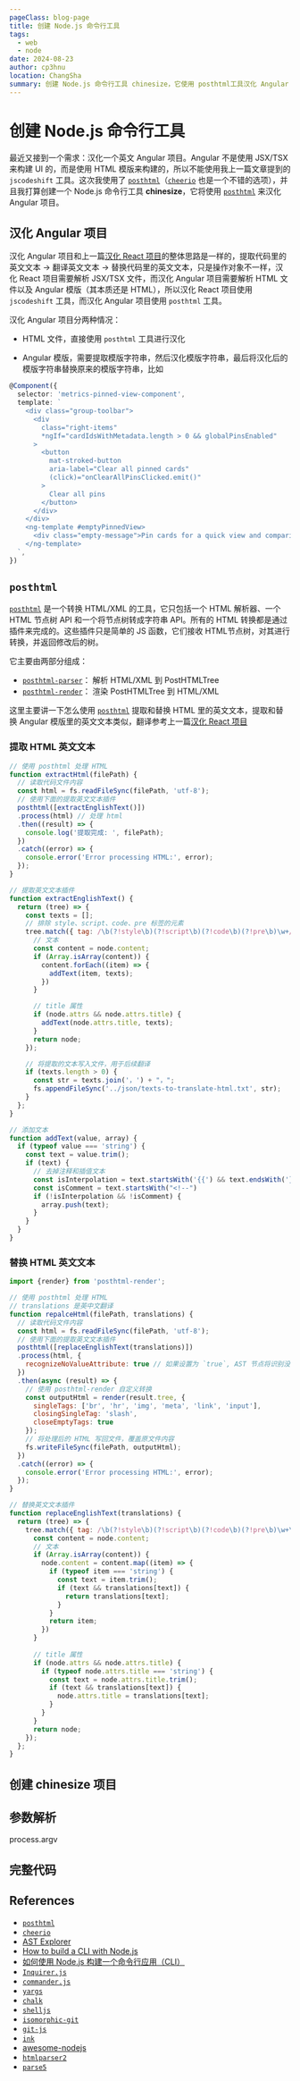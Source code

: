 ```yaml
---
pageClass: blog-page
title: 创建 Node.js 命令行工具 
tags:
  - web
  - node
date: 2024-08-23
author: cp3hnu
location: ChangSha
summary: 创建 Node.js 命令行工具 chinesize，它使用 posthtml工具汉化 Angular 项目
---
```


# 创建 Node.js 命令行工具

最近又接到一个需求：汉化一个英文 Angular 项目。Angular 不是使用 JSX/TSX 来构建 UI 的，而是使用 HTML 模版来构建的，所以不能使用我上一篇文章提到的 `jscodeshift` 工具。这次我使用了 [`posthtml`](https://github.com/posthtml/posthtml)（[`cheerio`](https://github.com/cheeriojs/cheerio) 也是一个不错的选项），并且我打算创建一个 Node.js 命令行工具 **chinesize**，它将使用 [`posthtml`](https://github.com/posthtml/posthtml) 来汉化 Angular 项目。

## 汉化 Angular 项目

汉化 Angular 项目和上一篇[汉化 React 项目](./2024-08-08-jscodeshift)的整体思路是一样的，提取代码里的英文文本 -> 翻译英文文本 -> 替换代码里的英文文本，只是操作对象不一样，汉化 React 项目需要解析 JSX/TSX 文件，而汉化 Angular 项目需要解析 HTML 文件以及 Angular 模版（其本质还是 HTML），所以汉化 React 项目使用 `jscodeshift` 工具，而汉化 Angular 项目使用 `posthtml` 工具。

汉化 Angular 项目分两种情况：

- HTML 文件，直接使用 `posthtml` 工具进行汉化

- Angular 模版，需要提取模版字符串，然后汉化模版字符串，最后将汉化后的模版字符串替换原来的模版字符串，比如

```ts
@Component({
  selector: 'metrics-pinned-view-component',
  template: `
    <div class="group-toolbar">
      <div
        class="right-items"
        *ngIf="cardIdsWithMetadata.length > 0 && globalPinsEnabled"
      >
        <button
          mat-stroked-button
          aria-label="Clear all pinned cards"
          (click)="onClearAllPinsClicked.emit()"
        >
          Clear all pins
        </button>
      </div>
    </div>
    <ng-template #emptyPinnedView>
      <div class="empty-message">Pin cards for a quick view and comparison</div>
    </ng-template>
  `,
})
```

## `posthtml`

[`posthtml`](https://github.com/posthtml/posthtml) 是一个转换 HTML/XML 的工具，它只包括一个 HTML 解析器、一个 HTML 节点树 API 和一个将节点树转成字符串 API。所有的 HTML 转换都是通过插件来完成的。这些插件只是简单的 JS 函数，它们接收 HTML节点树，对其进行转换，并返回修改后的树。

它主要由两部分组成：

- [`posthtml-parser`](https://github.com/posthtml/posthtml-parser)： 解析 HTML/XML 到 PostHTMLTree
- [`posthtml-render`](https://github.com/posthtml/posthtml-render)： 渲染 PostHTMLTree 到 HTML/XML

这里主要讲一下怎么使用 [`posthtml`](https://github.com/posthtml/posthtml) 提取和替换 HTML 里的英文文本，提取和替换 Angular 模版里的英文文本类似，翻译参考上一篇[汉化 React 项目](./2024-08-08-jscodeshift)

### 提取 HTML 英文文本

```js
// 使用 posthtml 处理 HTML
function extractHtml(filePath) {
  // 读取代码文件内容
  const html = fs.readFileSync(filePath, 'utf-8');
  // 使用下面的提取英文文本插件
  posthtml([extractEnglishText()])
  .process(html) // 处理 html 
  .then((result) => {
    console.log('提取完成: ', filePath);
  })
  .catch((error) => {
    console.error('Error processing HTML:', error);
  });
}

// 提取英文文本插件
function extractEnglishText() {
  return (tree) => {
    const texts = [];
    // 排除 style、script、code、pre 标签的元素
    tree.match({ tag: /\b(?!style\b)(?!script\b)(?!code\b)(?!pre\b)\w+/ }, (node) => {
      // 文本
      const content = node.content;
      if (Array.isArray(content)) {
        content.forEach((item) => {
          addText(item, texts);
        })
      }

      // title 属性
      if (node.attrs && node.attrs.title) {
        addText(node.attrs.title, texts);
      }
      return node;
    });

    // 将提取的文本写入文件，用于后续翻译
    if (texts.length > 0) {
      const str = texts.join('，') + "，";
      fs.appendFileSync('../json/texts-to-translate-html.txt', str);
    }
  };
}

// 添加文本
function addText(value, array) {
  if (typeof value === 'string') {
    const text = value.trim();
    if (text) {
      // 去掉注释和插值文本
      const isInterpolation = text.startsWith('{{') && text.endsWith('}}');
      const isComment = text.startsWith("<!--")
      if (!isInterpolation && !isComment) {
        array.push(text);
      }
    }
  }
}
```

### 替换 HTML 英文文本

```js
import {render} from 'posthtml-render';

// 使用 posthtml 处理 HTML
// translations 是英中文翻译
function repalceHtml(filePath, translations) {
  // 读取代码文件内容
  const html = fs.readFileSync(filePath, 'utf-8');
  // 使用下面的提取英文文本插件
  posthtml([replaceEnglishText(translations)])
  .process(html, {
    recognizeNoValueAttribute: true // 如果设置为 `true`, AST 节点将识别没有值的属性并将其标记为 `true`
  })
  .then(async (result) => {
    // 使用 posthtml-render 自定义转换
    const outputHtml = render(result.tree, {
      singleTags: ['br', 'hr', 'img', 'meta', 'link', 'input'],
      closingSingleTag: 'slash',
      closeEmptyTags: true
    });
    // 将处理后的 HTML 写回文件，覆盖原文件内容
    fs.writeFileSync(filePath, outputHtml);
  })
  .catch((error) => {
    console.error('Error processing HTML:', error);
  });
}

// 替换英文文本插件
function replaceEnglishText(translations) {
  return (tree) => {
    tree.match({ tag: /\b(?!style\b)(?!script\b)(?!code\b)(?!pre\b)\w+\b/ }, (node) => {
      const content = node.content;
      // 文本
      if (Array.isArray(content)) {
        node.content = content.map((item) => {
          if (typeof item === 'string') {
            const text = item.trim();
            if (text && translations[text]) {
              return translations[text];
            }
          }
          return item;
        })
      }
      
      // title 属性
      if (node.attrs && node.attrs.title) {
        if (typeof node.attrs.title === 'string') {
          const text = node.attrs.title.trim();
          if (text && translations[text]) {
            node.attrs.title = translations[text];
          }
        }
      }
      return node;
    });
  };
}
```

## 创建 chinesize 项目



## 参数解析

process.argv





## 完整代码





## References

- [`posthtml`](https://github.com/posthtml/posthtml)
- [`cheerio`](https://github.com/cheeriojs/cheerio)
- [AST Explorer](http://astexplorer.net/)
- [How to build a CLI with Node.js](https://www.twilio.com/en-us/blog/how-to-build-a-cli-with-node-js)
- [如何使用 Node.js 构建一个命令行应用（CLI）](https://juejin.cn/post/6844903857865097229)
- [`Inquirer.js`](https://github.com/SBoudrias/Inquirer.js)
- [`commander.js`](https://github.com/tj/commander.js)
- [`yargs`](https://github.com/yargs/yargs)
- [`chalk`](https://github.com/chalk/chalk)
- [`shelljs`](https://github.com/shelljs/shelljs)
- [`isomorphic-git`](https://github.com/isomorphic-git/isomorphic-git)
- [`git-js`](https://github.com/steveukx/git-js)
- [`ink`](https://github.com/vadimdemedes/ink)
- [awesome-nodejs](https://github.com/sindresorhus/awesome-nodejs)
- [`htmlparser2`](https://github.com/fb55/htmlparser2)
- [`parse5`](https://github.com/inikulin/parse5)

